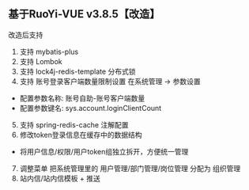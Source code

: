 ## 基于RuoYi-VUE v3.8.5【改造】
改造后支持
1. 支持 mybatis-plus
2. 支持 Lombok
3. 支持 lock4j-redis-template 分布式锁
4. 支持 账号登录客户端数量限制设置 在系统管理 -> 参数设置
* 配置参数名称: 账号自助-账号客户端数量
* 配置参数键名: sys.account.loginClientCount
5. 支持 spring-redis-cache 注解配置
6. 修改token登录信息在缓存中的数据结构
* 将用户信息/权限/用户token组独立拆开，方便统一管理
7. 调整菜单 把系统管理里的 用户管理/部门管理/岗位管理 分配为 组织管理
8. 站内信/站内信模板 + 推送